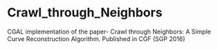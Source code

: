 # Crawl_through_Neighbors
CGAL implementation of the paper- Crawl through Neighbors: A Simple Curve Reconstruction Algorithm. Published in CGF (SGP 2016)
